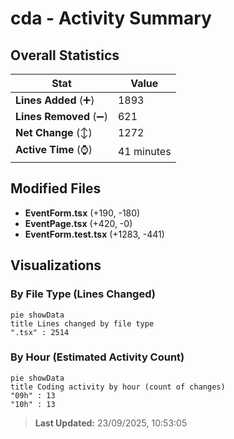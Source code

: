 # cda - Activity Summary 

## Overall Statistics

| Stat                   | Value                                                             |
| ---------------------- | ----------------------------------------------------------------- |
| **Lines Added** (➕)   | 1893                                          |
| **Lines Removed** (➖) | 621                                        |
| **Net Change** (↕)    | 1272                |
| **Active Time** (⌚)   | 41 minutes |


## Modified Files
- **EventForm.tsx** (+190, -180)
- **EventPage.tsx** (+420, -0)
- **EventForm.test.tsx** (+1283, -441)

## Visualizations

### By File Type (Lines Changed)

```mermaid
pie showData
title Lines changed by file type
".tsx" : 2514
```

### By Hour (Estimated Activity Count)

```mermaid
pie showData
title Coding activity by hour (count of changes)
"09h" : 13
"10h" : 13
```


> **Last Updated:** 23/09/2025, 10:53:05